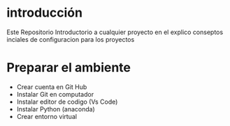 # introducción

Este Repositorio Introductorio a cualquier proyecto en el explico conseptos inciales de configuracion para los proyectos

# Preparar el ambiente
- Crear cuenta en Git Hub
- Instalar Git en computador
- Instalar editor de codigo (Vs Code)
- Instalar Python (anaconda)
- Crear entorno virtual 
